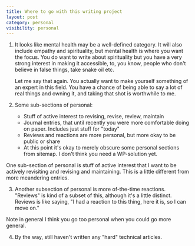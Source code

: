 ```yaml
---
title: Where to go with this writing project
layout: post
category: personal
visibility: personal
---
```


1.  It looks like mental health may be a well-defined category. It will also include empathy and spirituality, but mental health is where you want the focus. You do want to write about spirituality but you have a very strong interest in making it accessible, to, you know, people who don't believe in false things, take snake oil etc.

    Let me say that again.  You actually want to make yourself something of an expert in this field.  You have a chance of being able to say a lot of real things and owning it, and taking that shot is worthwhile to me.

2.  Some sub-sections of personal:
    * Stuff of active interest to revising, revise, review, maintain
    * Journal entries, that until recently you were more comfortable doing on paper. Includes just stuff for "today"
    * Reviews and reactions are more personal, but more okay to be public or share
    * At this point it's okay to merely obscure some personal sections from sitemap. I don't think you need a WP-solution yet.

 One sub-section of personal is stuff of active interest that I want to be actively revisiting and revising and maintaining. This is a little different from more meandering entries.

3.  Another subsection of personal is more of-the-time reactions.  "Reviews" is kind of a subset of this, although it's a little distinct.  Reviews is like saying, "I had a reaction to this thing, here it is, so I can move on."

Note in general I think you go too personal when you could go more general.

4.  By the way, still haven't written any "hard" technical articles.